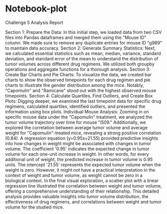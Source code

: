 # Notebook-plot
Challenge 5
Analysis Report

Section 1: Prepare the Data:
In this initial step, we loaded data from two CSV files into Pandas dataframes and merged them using the "Mouse ID" column. We made sure to remove any duplicate entries for mouse ID "g989" to maintain data accuracy.
Section 2: Generate Summary Statistics:
Next, we calculated essential statistics such as mean, median, variance, standard deviation, and standard error of the mean to understand the distribution of tumor volumes across different drug regimens. We utilized both groupby operations and aggregate functions for a thorough analysis.
Section 3: Create Bar Charts and Pie Charts:
To visualize the data, we created bar charts to show the observed timepoints for each drug regimen and pie charts to illustrate the gender distribution among the mice. Notably, "Capomulin" and "Ramicane" stood out with the highest observed mouse timepoints.
Section 4: Calculate Quartiles, Find Outliers, and Create Box Plots:
Digging deeper, we examined the last timepoint data for specific drug regimens, calculated quartiles, identified outliers, and presented the information using box plots. 
Individual Mouse Analysis:
Zooming in on specific mouse data under the "Capomulin" treatment, we analyzed the tumor volume trajectory over time for mouse "l509." Additionally, we explored the correlation between average tumor volume and average weight for "Capomulin"-treated mice, revealing a strong positive correlation (0.84). A regression equation (y=0.95x+21.55) provided predictive insights into how changes in weight might be associated with changes in tumor volume. The coefficient '0.95' indicates the expected change in tumor volume for each one-unit increase in weight. In other words, for every additional unit of weight, the predicted increase in tumor volume is 0.95 units.
The intercept '21.55' represents the expected tumor volume when the weight is zero. However, it might not have a practical interpretation in the context of weight and tumor volume, as weight cannot be zero in a biological context.
In the final visual exploration, a scatter plot with a linear regression line illustrated the correlation between weight and tumor volume, offering a comprehensive understanding of their relationship.
This detailed analysis provides valuable insights into tumor volume distribution, the effectiveness of drug regimens, and correlations between weight and tumor volume for the studied mice. 
